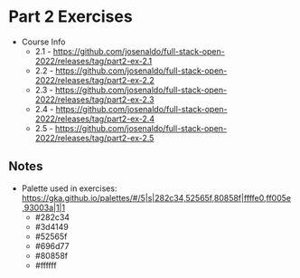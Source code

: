 # Part 2 Exercises

- Course Info
  - 2.1 - <https://github.com/josenaldo/full-stack-open-2022/releases/tag/part2-ex-2.1>
  - 2.2 - <https://github.com/josenaldo/full-stack-open-2022/releases/tag/part2-ex-2.2>
  - 2.3 - <https://github.com/josenaldo/full-stack-open-2022/releases/tag/part2-ex-2.3>
  - 2.4 - <https://github.com/josenaldo/full-stack-open-2022/releases/tag/part2-ex-2.4>
  - 2.5 - <https://github.com/josenaldo/full-stack-open-2022/releases/tag/part2-ex-2.5>

## Notes

- Palette used in exercises: <https://gka.github.io/palettes/#/5|s|282c34,52565f,80858f|ffffe0,ff005e,93003a|1|1>
  - #282c34
  - #3d4149
  - #52565f
  - #696d77
  - #80858f
  - #ffffff
